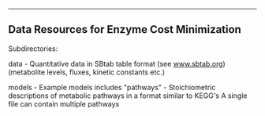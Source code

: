 -------------------------------------------
Data Resources for Enzyme Cost Minimization
-------------------------------------------

Subdirectories:

data     - Quantitative data in SBtab table format (see www.sbtab.org)
           (metabolite levels, fluxes, kinetic constants etc.)

models   - Example models
           includes "pathways"
	     - Stoichiometric descriptions of metabolic pathways
               in a format similar to KEGG's
               A single file can contain multiple pathways

